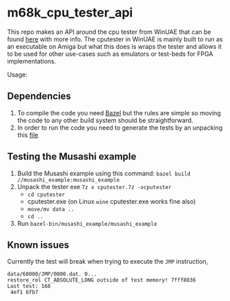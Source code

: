 # m68k_cpu_tester_api

This repo makes an API around the cpu tester from WinUAE that can be found [here](https://github.com/tonioni/WinUAE/tree/master/cputest) with more info. The cputester in WinUAE is mainly built to run as an executable on Amiga but what this does is wraps the tester and allows it to be used for other use-cases such as emulators or test-beds for FPGA implementations.

Usage:

## Dependencies

1. To compile the code you need [Bazel](https://bazel.build) but the rules are simple so moving the code to any other build system should be straightforward.
2. In order to run the code you need to generate the tests by an unpacking this [file](https://github.com/emoon/m68k_cpu_tester_api/blob/master/cputester.7z)

## Testing the Musashi example

1. Build the Musashi example using this command: `bazel build //musashi_example:musashi_example`
2. Unpack the tester exe `7z x cputester.7z -ocputester`
   * `cd cputester`
   * cputester.exe (on Linux `wine` cputester.exe works fine also)
   * `move/mv data ..`
   * `cd ..`
3. Run `bazel-bin/musashi_example/musashi_example`

## Known issues

Currently the test will break when trying to execute the `JMP` instruction,

```
data/68000/JMP/0000.dat. 0...
restore_rel CT_ABSOLUTE_LONG outside of test memory! 7fff8036
Last test: 168
 4ef1 6fb7
```
